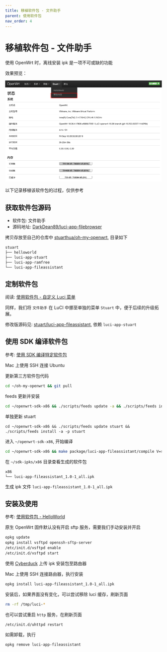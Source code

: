 ```yaml
---
title: 移植软件包 - 文件助手
parent: 使用软件包
nav_order: 4
---
```


# 移植软件包 - 文件助手

使用 OpenWrt 时，离线安装 ipk 是一项不可或缺的功能

效果预览：

![Snipaste_2019-09-13_20-53-52.png](https://raw.githubusercontent.com/stuarthua/PicGo/master/oh-my-openwrt/Snipaste_2019-09-13_20-53-52.png)

以下记录移植该软件包的过程，仅供参考

## 获取软件包源码

* 软件包: 文件助手
* 源码地址: [DarkDean89/luci-app-filebrowser](https://github.com/DarkDean89/luci-app-filebrowser)

拷贝存放至自己的仓库中 [stuarthua/oh-my-openwrt](https://github.com/stuarthua/oh-my-openwrt), 目录如下

```
stuart
├── helloworld
├── luci-app-stuart
├── luci-app-ramfree
└── luci-app-fileassistant
```

## 定制软件包

阅读: [使用软件包 - 自定义 Luci 菜单](https://stuarthua.github.io/oh-my-openwrt/use-package-stuart.html)

同样，我们将 `文件助手` 在 LuCI 中挪至单独的菜单 `Stuart` 中，便于后续的升级拓展。

修改版源码见: [stuart/luci-app-fileassistant](https://github.com/stuarthua/oh-my-openwrt/tree/master/stuart/luci-app-fileassistant), 依赖 `luci-app-stuart`

## 使用 SDK 编译软件包

参考: [使用 SDK 编译特定软件包](https://stuarthua.github.io/oh-my-openwrt/make-by-sdk.html)

Mac 上使用 SSH 连接 Ubuntu

更新第三方软件包代码

```bash
cd ~/oh-my-openwrt && git pull
```

feeds 更新并安装

```bash
cd ~/openwrt-sdk-x86 && ./scripts/feeds update -a && ./scripts/feeds install -a
```

单独更新 stuart

```
cd ~/openwrt-sdk-x86 && ./scripts/feeds update stuart && ./scripts/feeds install -a -p stuart
```

进入 `~/openwrt-sdk-x86`, 开始编译

```bash
cd ~/openwrt-sdk-x86 && make package/luci-app-fileassistant/compile V=s
```

在 `~/sdk-ipks/x86` 目录查看生成的软件包

```
x86
└── luci-app-fileassistant_1.0-1_all.ipk
```

生成 ipk 文件 `luci-app-fileassistant_1.0-1_all.ipk`

## 安装及使用

参考: [使用软件包 - HelloWorld](https://stuarthua.github.io/oh-my-openwrt/use-package-helloworld.html)

原生 OpenWrt 固件默认没有开启 sftp 服务，需要我们手动安装并开启

```bash
opkg update
opkg install vsftpd openssh-sftp-server
/etc/init.d/vsftpd enable
/etc/init.d/vsftpd start
```

使用 [Cyberduck](https://cyberduck.io/) 上传 ipk 安装包至路由器

Mac 上使用 SSH 连接路由器，执行安装

```bash
opkg install luci-app-fileassistant_1.0-1_all.ipk
```

安装后，如果界面没有变化，可以尝试移除 luci 缓存，刷新页面

```bash
rm -rf /tmp/luci-*
```

也可以尝试重启 `http` 服务，在刷新页面

```bash
/etc/init.d/uhttpd restart
```

如需卸载，执行

```bash
opkg remove luci-app-fileassistant
```